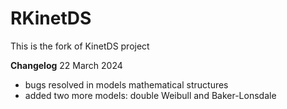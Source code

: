 # RKinetDS
This is the fork of KinetDS project

**Changelog**
22 March 2024
 - bugs resolved in models mathematical structures
 - added two more models: double Weibull and Baker-Lonsdale
